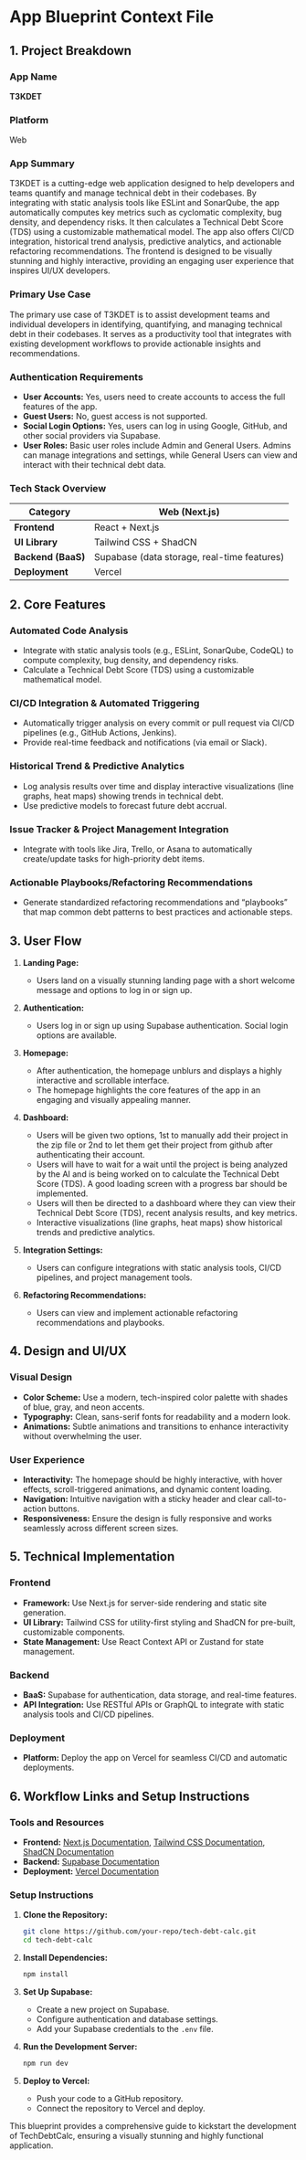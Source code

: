 # App Blueprint Context File

## 1. Project Breakdown

### App Name
**T3KDET**

### Platform
Web

### App Summary
T3KDET is a cutting-edge web application designed to help developers and teams quantify and manage technical debt in their codebases. By integrating with static analysis tools like ESLint and SonarQube, the app automatically computes key metrics such as cyclomatic complexity, bug density, and dependency risks. It then calculates a Technical Debt Score (TDS) using a customizable mathematical model. The app also offers CI/CD integration, historical trend analysis, predictive analytics, and actionable refactoring recommendations. The frontend is designed to be visually stunning and highly interactive, providing an engaging user experience that inspires UI/UX developers.

### Primary Use Case
The primary use case of T3KDET is to assist development teams and individual developers in identifying, quantifying, and managing technical debt in their codebases. It serves as a productivity tool that integrates with existing development workflows to provide actionable insights and recommendations.

### Authentication Requirements
- **User Accounts:** Yes, users need to create accounts to access the full features of the app.
- **Guest Users:** No, guest access is not supported.
- **Social Login Options:** Yes, users can log in using Google, GitHub, and other social providers via Supabase.
- **User Roles:** Basic user roles include Admin and General Users. Admins can manage integrations and settings, while General Users can view and interact with their technical debt data.

### Tech Stack Overview
| Category       | Web (Next.js)                                  |
|---------------|------------------------------------------------|
| **Frontend**  | React + Next.js                               |
| **UI Library** | Tailwind CSS + ShadCN                         |
| **Backend (BaaS)** | Supabase (data storage, real-time features) |
| **Deployment** | Vercel                                        |

## 2. Core Features

### Automated Code Analysis
- Integrate with static analysis tools (e.g., ESLint, SonarQube, CodeQL) to compute complexity, bug density, and dependency risks.
- Calculate a Technical Debt Score (TDS) using a customizable mathematical model.

### CI/CD Integration & Automated Triggering
- Automatically trigger analysis on every commit or pull request via CI/CD pipelines (e.g., GitHub Actions, Jenkins).
- Provide real-time feedback and notifications (via email or Slack).

### Historical Trend & Predictive Analytics
- Log analysis results over time and display interactive visualizations (line graphs, heat maps) showing trends in technical debt.
- Use predictive models to forecast future debt accrual.

### Issue Tracker & Project Management Integration
- Integrate with tools like Jira, Trello, or Asana to automatically create/update tasks for high-priority debt items.

### Actionable Playbooks/Refactoring Recommendations
- Generate standardized refactoring recommendations and “playbooks” that map common debt patterns to best practices and actionable steps.

## 3. User Flow

1. **Landing Page:**
   - Users land on a visually stunning landing page with a short welcome message and options to log in or sign up.
   
2. **Authentication:**
   - Users log in or sign up using Supabase authentication. Social login options are available.

3. **Homepage:**
   - After authentication, the homepage unblurs and displays a highly interactive and scrollable interface.
   - The homepage highlights the core features of the app in an engaging and visually appealing manner.

4. **Dashboard:**
   - Users will be given two options, 1st to manually add their project in the zip file or 2nd to let them get their project from github after authenticating their account.
   - Users will have to wait for a wait until the project is being analyzed by the AI and is being worked on to calculate the Technical Debt Score (TDS). A good loading screen with a progress bar should be implemented.
   - Users will then be directed to a dashboard where they can view their Technical Debt Score (TDS), recent analysis results, and key metrics.
   - Interactive visualizations (line graphs, heat maps) show historical trends and predictive analytics.

5. **Integration Settings:**
   - Users can configure integrations with static analysis tools, CI/CD pipelines, and project management tools.

6. **Refactoring Recommendations:**
   - Users can view and implement actionable refactoring recommendations and playbooks.

## 4. Design and UI/UX

### Visual Design
- **Color Scheme:** Use a modern, tech-inspired color palette with shades of blue, gray, and neon accents.
- **Typography:** Clean, sans-serif fonts for readability and a modern look.
- **Animations:** Subtle animations and transitions to enhance interactivity without overwhelming the user.

### User Experience
- **Interactivity:** The homepage should be highly interactive, with hover effects, scroll-triggered animations, and dynamic content loading.
- **Navigation:** Intuitive navigation with a sticky header and clear call-to-action buttons.
- **Responsiveness:** Ensure the design is fully responsive and works seamlessly across different screen sizes.

## 5. Technical Implementation

### Frontend
- **Framework:** Use Next.js for server-side rendering and static site generation.
- **UI Library:** Tailwind CSS for utility-first styling and ShadCN for pre-built, customizable components.
- **State Management:** Use React Context API or Zustand for state management.

### Backend
- **BaaS:** Supabase for authentication, data storage, and real-time features.
- **API Integration:** Use RESTful APIs or GraphQL to integrate with static analysis tools and CI/CD pipelines.

### Deployment
- **Platform:** Deploy the app on Vercel for seamless CI/CD and automatic deployments.

## 6. Workflow Links and Setup Instructions

### Tools and Resources
- **Frontend:** [Next.js Documentation](https://nextjs.org/docs), [Tailwind CSS Documentation](https://tailwindcss.com/docs), [ShadCN Documentation](https://shadcn.com/docs)
- **Backend:** [Supabase Documentation](https://supabase.io/docs)
- **Deployment:** [Vercel Documentation](https://vercel.com/docs)

### Setup Instructions
1. **Clone the Repository:**
   ```bash
   git clone https://github.com/your-repo/tech-debt-calc.git
   cd tech-debt-calc
   ```

2. **Install Dependencies:**
   ```bash
   npm install
   ```

3. **Set Up Supabase:**
   - Create a new project on Supabase.
   - Configure authentication and database settings.
   - Add your Supabase credentials to the `.env` file.

4. **Run the Development Server:**
   ```bash
   npm run dev
   ```

5. **Deploy to Vercel:**
   - Push your code to a GitHub repository.
   - Connect the repository to Vercel and deploy.

This blueprint provides a comprehensive guide to kickstart the development of TechDebtCalc, ensuring a visually stunning and highly functional application.